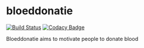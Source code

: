 # bloeddonatie
[![Build Status](https://travis-ci.org/team-htbr/1617PROJ1Bloeddonatie-app.svg?branch=master)](https://travis-ci.org/team-htbr/1617PROJ1Bloeddonatie-app)
[![Codacy Badge](https://api.codacy.com/project/badge/Grade/08a78239de8f48aaa6396d4f8713bd56)](https://www.codacy.com/app/rubenthys22/1617PROJ1Bloeddonatie-app?utm_source=github.com&amp;utm_medium=referral&amp;utm_content=team-htbr/1617PROJ1Bloeddonatie-app&amp;utm_campaign=Badge_Grade)

Bloeddonatie aims to motivate people to donate blood

